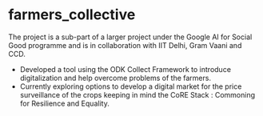 # farmers_collective
The project is a sub-part of a larger project under the Google AI for Social Good programme and is in
collaboration with IIT Delhi, Gram Vaani and CCD. 
</br>
- Developed a tool using the ODK Collect Framework to introduce digitalization and help
overcome problems of the farmers. <br>
- Currently exploring options to develop a digital market for the price surveillance of the crops keeping in mind the CoRE Stack : Commoning for Resilience and Equality.
